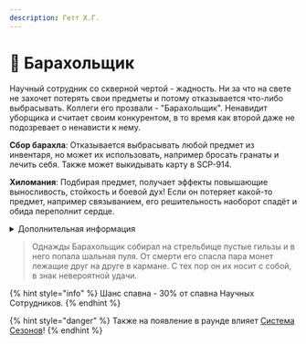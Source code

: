 ```yaml
---
description: Гетт Х.Г.
---
```


# 🎒 Барахольщик

Научный сотрудник со скверной чертой - жадность. Ни за что на свете не захочет потерять свои предметы и потому отказывается что-либо выбрасывать. Коллеги его прозвали - "Барахольщик". Ненавидит уборщика и считает своим конкурентом, в то время как второй даже не подозревает о ненависти к нему.

**Сбор барахла**: Отказывается выбрасывать любой предмет из инвентаря, но может их использовать, например бросать гранаты и лечить себя. Также может выкидывать карту в SCP-914.

**Хиломания**: Подбирая предмет, получает эффекты повышающие выносливость, стойкость и боевой дух! Если он потеряет какой-то предмет, например связыванием, его решительность наоборот спадёт и обида переполнит сердце.

<details>

<summary>Дополнительная информация</summary>

* **Класс**: Научный Сотрудник
* **Оружие**: Отсутствует
* **Уровень доступа**: Карта Научного Сотрудника
* **Броня**: Отсутствует
* **Особое снаряжение**: Различное барахло

</details>

> Однажды Барахольщик собирал на стрельбище пустые гильзы и в него попала шальная пуля. От смерти его спасла пара монет лежащие друг на друге в кармане. С тех пор он их носит с собой, в знак невероятной удачи.

{% hint style="info" %}
Шанс спавна - 30% от спавна Научных Сотрудников.
{% endhint %}

{% hint style="danger" %}
Также на появление в раунде влияет [Система Сезонов](../../server-systems/seasons-system.md)!
{% endhint %}
